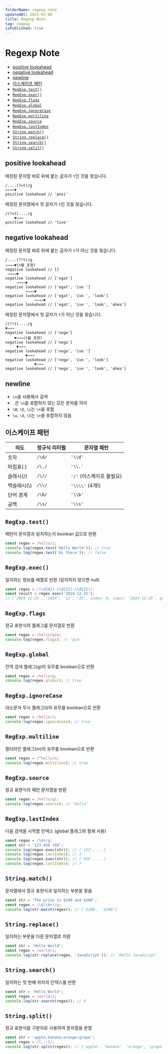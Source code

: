 ```yaml
---
folderName: regexp_note
updatedAt: 2025-02-06
title: Regexp Note
tag: regexp
isPublished: true
---
```


# Regexp Note

- [positive lookahead](#positive-lookahead)
- [negative lookahead](#negative-lookahead)
- [newline](#newline)
- [이스케이프 패턴](#이스케이프-패턴)
- [`RegExp.test()`](#regexptest)
- [`RegExp.exec()`](#regexpexec)
- [`RegExp.flags`](#regexpflags)
- [`RegExp.global`](#regexpglobal)
- [`RegExp.ignoreCase`](#regexpignorecase)
- [`RegExp.multiline`](#regexpmultiline)
- [`RegExp.source`](#regexpsource)
- [`RegExp.lastIndex`](#regexplastindex)
- [`String.match()`](#stringmatch)
- [`String.replace()`](#stringreplace)
- [`String.search()`](#stringsearch)
- [`String.split()`](#stringsplit)

## positive lookahead

매칭된 문자열 바로 뒤에 붙는 글자가 `t`인 것을 찾습니다.

```text
/....(?=t)/g
←←←←▼
positive lookahead // 'posi'
```

매칭된 문자열에서 첫 글자가 `t`인 것을 찾습니다.

```text
/(?=t)..../g
    ▼→→→
positive lookahead // 'tive'
```

## negative lookahead

매칭된 문자열 바로 뒤에 붙는 글자가 `t`가 아닌 것을 찾습니다.

```text
/....(?!t)/g
→→→→▼(t를 포함)
negative lookahead // []
 →→→→▼
negative lookahead // ['egat']
     →→→→▼
negative lookahead // ['egat', 'ive ']
         →→→→▼
negative lookahead // ['egat', 'ive ', 'look']
             →→→→▼
negative lookahead // ['egat', 'ive ', 'look', 'ahea']
```

매칭된 문자열에서 첫 글자가 `t`가 아닌 것을 찾습니다.

```text
/(?!t)..../g
▼→→→
negative lookahead // ['nega']
    ▼→→→(t를 포함)
negative lookahead // ['nega']
     ▼→→→
negative lookahead // ['nega', 'ive ']
         ▼→→→
negative lookahead // ['nega', 'ive ', 'look']
             ▼→→→
negative lookahead // ['nega', 'ive ', 'look', 'ahea']
```

## newline

- `\n`을 사용해서 검색
- `.`은 `\n`을 포함하지 않는 모든 문자를 의미
- `\W`, `\D`, `\s`는 `\n`을 포함
- `\w`, `\d`, `\S`는 `\n`을 포함하지 않음

## 이스케이프 패턴

| 의도         | 정규식 리터럴 | 문자열 패턴               |
| ------------ | ------------- | ------------------------- |
| 숫자         | `/\d/`        | `'\\d'`                   |
| 마침표(.)    | `/\./`        | `'\\.'`                   |
| 슬래시(/)    | `/\//`        | `'/'` (이스케이프 불필요) |
| 백슬래시(\\) | `/\\/`        | `'\\\\'` (4개!)           |
| 단어 경계    | `/\b/`        | `'\\b'`                   |
| 공백         | `/\s/`        | `'\\s'`                   |

## `RegExp.test()`

패턴이 문자열과 일치하는지 boolean 값으로 반환

```ts
const regex = /hello/i;
console.log(regex.test('Hello World')); // true
console.log(regex.test('Hi there')); // false
```

## `RegExp.exec()`

일치하는 정보를 배열로 반환 (일치하지 않으면 null)

```ts
const regex = /(\d{4})-(\d{2})-(\d{2})/;
const result = regex.exec('2024-12-25');
// ['2024-12-25', '2024', '12', '25', index: 0, input: '2024-12-25', groups: undefined]
```

## `RegExp.flags`

정규 표현식의 플래그를 문자열로 반환

```ts
const regex = /hello/gim;
console.log(regex.flags); // 'gim'
```

## `RegExp.global`

전역 검색 플래그(g)의 유무를 boolean으로 반환

```ts
const regex = /hello/g;
console.log(regex.global); // true
```

## `RegExp.ignoreCase`

대소문자 무시 플래그(i)의 유무를 boolean으로 반환

```ts
const regex = /hello/i;
console.log(regex.ignoreCase); // true
```

## `RegExp.multiline`

멀티라인 플래그(m)의 유무를 boolean으로 반환

```ts
const regex = /^hello/m;
console.log(regex.multiline); // true
```

## `RegExp.source`

정규 표현식의 패턴 문자열을 반환

```ts
const regex = /hello/gi;
console.log(regex.source); // 'hello'
```

## `RegExp.lastIndex`

다음 검색을 시작할 인덱스 (global 플래그와 함께 사용)

```ts
const regex = /\d+/g;
const str = '123 456 789';
console.log(regex.exec(str)); // ['123', ...]
console.log(regex.lastIndex); // 3
console.log(regex.exec(str)); // ['456', ...]
console.log(regex.lastIndex); // 7
```

## `String.match()`

문자열에서 정규 표현식과 일치하는 부분을 찾음

```ts
const str = 'The price is $100 and $200';
const regex = /\$(\d+)/g;
console.log(str.match(regex)); // ['$100', '$200']
```

## `String.replace()`

일치하는 부분을 다른 문자열로 치환

```ts
const str = 'Hello World';
const regex = /world/i;
console.log(str.replace(regex, 'JavaScript')); // 'Hello JavaScript'
```

## `String.search()`

일치하는 첫 번째 위치의 인덱스를 반환

```ts
const str = 'Hello World';
const regex = /world/i;
console.log(str.search(regex)); // 6
```

## `String.split()`

정규 표현식을 구분자로 사용하여 문자열을 분할

```ts
const str = 'apple,banana;orange:grape';
const regex = /[,;:]/;
console.log(str.split(regex)); // ['apple', 'banana', 'orange', 'grape']
```
